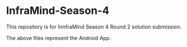 # InfraMind-Season-4

This repository is for InnfraMind Season 4 Round 2 solution submission.

The above files represent the Android App.
